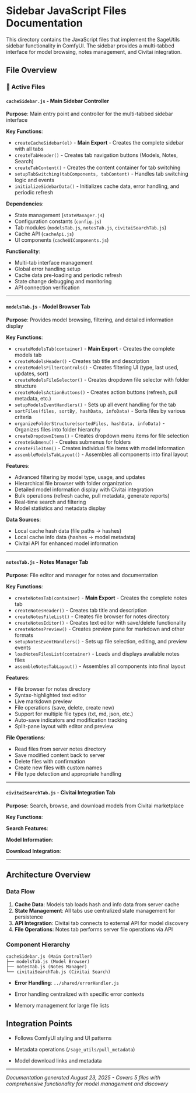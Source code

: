 # Sidebar JavaScript Files Documentation

This directory contains the JavaScript files that implement the SageUtils sidebar functionality in ComfyUI. The sidebar provides a multi-tabbed interface for model browsing, notes management, and Civitai integration.

## File Overview

### 📁 Active Files

#### `cacheSidebar.js` - Main Sidebar Controller
**Purpose**: Main entry point and controller for the multi-tabbed sidebar interface

**Key Functions**:
- `createCacheSidebar(el)` - **Main Export** - Creates the complete sidebar with all tabs
- `createTabHeader()` - Creates tab navigation buttons (Models, Notes, Search)
- `createTabContent()` - Creates the content container for tab switching
- `setupTabSwitching(tabComponents, tabContent)` - Handles tab switching logic and events
- `initializeSidebarData()` - Initializes cache data, error handling, and periodic refresh

**Dependencies**:
- State management (`stateManager.js`)
- Configuration constants (`config.js`)
- Tab modules (`modelsTab.js`, `notesTab.js`, `civitaiSearchTab.js`)
- Cache API (`cacheApi.js`)
- UI components (`cacheUIComponents.js`)

**Functionality**:
- Multi-tab interface management
- Global error handling setup
- Cache data pre-loading and periodic refresh
- State change debugging and monitoring
- API connection verification

---

#### `modelsTab.js` - Model Browser Tab
**Purpose**: Provides model browsing, filtering, and detailed information display

**Key Functions**:
- `createModelsTab(container)` - **Main Export** - Creates the complete models tab
- `createModelsHeader()` - Creates tab title and description
- `createModelsFilterControls()` - Creates filtering UI (type, last used, updates, sort)
- `createModelsFileSelector()` - Creates dropdown file selector with folder structure
- `createModelsActionButtons()` - Creates action buttons (refresh, pull metadata, etc.)
- `setupModelsEventHandlers()` - Sets up all event handling for the tab
- `sortFiles(files, sortBy, hashData, infoData)` - Sorts files by various criteria
- `organizeFolderStructure(sortedFiles, hashData, infoData)` - Organizes files into folder hierarchy
- `createDropdownItems()` - Creates dropdown menu items for file selection
- `createSubmenu()` - Creates submenus for folders
- `createFileItem()` - Creates individual file items with model information
- `assembleModelsTabLayout()` - Assembles all components into final layout

**Features**:
- Advanced filtering by model type, usage, and updates
- Hierarchical file browser with folder organization
- Detailed model information display with Civitai integration
- Bulk operations (refresh cache, pull metadata, generate reports)
- Real-time search and filtering
- Model statistics and metadata display

**Data Sources**:
- Local cache hash data (file paths → hashes)
- Local cache info data (hashes → model metadata)
- Civitai API for enhanced model information

---

#### `notesTab.js` - Notes Manager Tab
**Purpose**: File editor and manager for notes and documentation

**Key Functions**:
- `createNotesTab(container)` - **Main Export** - Creates the complete notes tab
- `createNotesHeader()` - Creates tab title and description
- `createNotesFileList()` - Creates file browser for notes directory
- `createNotesEditor()` - Creates text editor with save/delete functionality
- `createNotesPreview()` - Creates preview pane for markdown and other formats
- `setupNotesEventHandlers()` - Sets up file selection, editing, and preview events
- `loadNotesFilesList(container)` - Loads and displays available notes files
- `assembleNotesTabLayout()` - Assembles all components into final layout

**Features**:
- File browser for notes directory
- Syntax-highlighted text editor
- Live markdown preview
- File operations (save, delete, create new)
- Support for multiple file types (txt, md, json, etc.)
- Auto-save indicators and modification tracking
- Split-pane layout with editor and preview

**File Operations**:
- Read files from server notes directory
- Save modified content back to server
- Delete files with confirmation
- Create new files with custom names
- File type detection and appropriate handling

---

#### `civitaiSearchTab.js` - Civitai Integration Tab
**Purpose**: Search, browse, and download models from Civitai marketplace

**Key Functions**:

**Search Features**:

**Model Information**:

**Download Integration**:

---

## Architecture Overview

### Data Flow
1. **Cache Data**: Models tab loads hash and info data from server cache
2. **State Management**: All tabs use centralized state management for persistence
3. **API Integration**: Civitai tab connects to external API for model discovery
4. **File Operations**: Notes tab performs server file operations via API

### Component Hierarchy
```
cacheSidebar.js (Main Controller)
├── modelsTab.js (Model Browser)
├── notesTab.js (Notes Manager)
└── civitaiSearchTab.js (Civitai Search)
```

- **Error Handling**: `../shared/errorHandler.js`

- Error handling centralized with specific error contexts

- Memory management for large file lists

## Integration Points

- Follows ComfyUI styling and UI patterns

- Metadata operations (`/sage_utils/pull_metadata`)

- Model download links and metadata
---

*Documentation generated August 23, 2025 - Covers 5 files with comprehensive functionality for model management and discovery*
